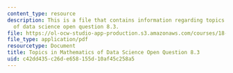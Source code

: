 ```yaml
---
content_type: resource
description: This is a file that contains information regarding topics in mathematics
  of data science open question 8.3.
file: https://ol-ocw-studio-app-production.s3.amazonaws.com/courses/18-s096-topics-in-mathematics-of-data-science-fall-2015/c42dd435c26de658155d10af45c258a5_MIT18_S096F15_Open8.3.pdf
file_type: application/pdf
resourcetype: Document
title: Topics in Mathematics of Data Science Open Question 8.3
uid: c42dd435-c26d-e658-155d-10af45c258a5
---
```

